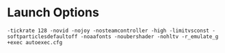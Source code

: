 # Launch Options

`-tickrate 128 -novid -nojoy -nosteamcontroller -high -limitvsconst -softparticlesdefaultoff -noaafonts -noubershader -nohltv -r_emulate_g +exec autoexec.cfg`
